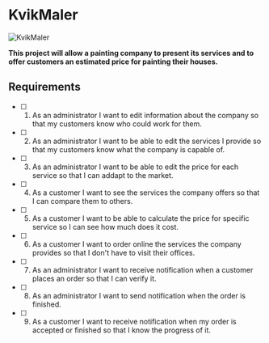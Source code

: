 # KvikMaler

![KvikMaler](https://user-images.githubusercontent.com/81465876/158646270-9e8b94de-3dd6-426c-90db-c86bd6472c02.png)

**This project will allow a painting company to present its services and to offer customers an estimated price for painting their houses.**

## Requirements 

- [ ] 1. As an administrator I want to edit information about the company so that my customers know who could work for them.
- [ ] 2. As an administrator I want to be able to edit the services I provide so that my customers know what the company is capable of.
- [ ] 3. As an administrator I want to be able to edit the price for each service so that I can addapt to the market.
- [ ] 4. As a customer I want to see the services the company offers so that I can compare them to others.
- [ ] 5. As a customer I want to be able to calculate the price for specific service so I can see how much does it cost.
- [ ] 6. As a customer I want to order online the services the company provides so that I don't have to visit their offices.
- [ ] 7. As an administrator I want to receive notification when a customer places an order so that I can verify it.
- [ ] 8. As an administrator I want to send notification when the order is finished.
- [ ] 9. As a customer I want to receive notification when my order is accepted or finished so that I know the progress of it.
